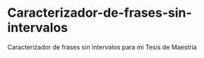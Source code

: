 # Caracterizador-de-frases-sin-intervalos
Caracterizador de frases sin intervalos para mi Tesis de Maestría
